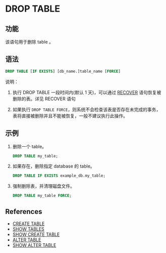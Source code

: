 # DROP TABLE

## 功能

该语句用于删除 table 。

## 语法

```sql
DROP TABLE [IF EXISTS] [db_name.]table_name [FORCE]
```

说明：

1. 执行 DROP TABLE 一段时间内(默认 1 天)，可以通过 [RECOVER](../data-definition/RECOVER.md) 语句恢复被删除的表。详见 RECOVER 语句

2. 如果执行 `DROP TABLE FORCE`，则系统不会检查该表是否存在未完成的事务，表将直接被删除并且不能被恢复，一般不建议执行此操作。

## 示例

1. 删除一个 table。

    ```sql
    DROP TABLE my_table;
    ```

2. 如果存在，删除指定 database 的 table。

    ```sql
    DROP TABLE IF EXISTS example_db.my_table;
    ```

3. 强制删除表，并清理磁盘文件。

    ```sql
    DROP TABLE my_table FORCE;
    ```

## References

* [CREATE TABLE](CREATE%20TABLE.md)
* [SHOW TABLES](../data-manipulation/SHOW%20TABLES.md)
* [SHOW CREATE TABLE](../data-manipulation/SHOW%20CREATE%20TABLE.md)
* [ALTER TABLE](ALTER%20TABLE.md)
* [SHOW ALTER TABLE](../data-manipulation/SHOW%20ALTER.md)
